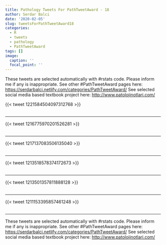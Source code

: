 ```yaml
---
title: Pathology Tweets For PathTweetAward - 18
author: Serdar Balci
date: '2020-02-05'
slug: tweetsForPathTweetAward18
categories:
  - R
  - tweets
  - pathology
  - PathTweetAward
tags: []
image:
  caption: ''
  focal_point: ''
---
```



These tweets are selected automatically with #rstats code. Please inform me if any is inappropriate.
See other #PathTweetAward pages here: https://serdarbalci.netlify.com/categories/PathTweetAward/ 
See selected social media based textbook project here: http://www.patolojinotlari.com/

{{< tweet 1221584504097312768 >}}
<br>
<br>
<hr>
{{< tweet 1216775970201526281 >}}
<br>
<br>
<hr>
{{< tweet 1217137083506135040 >}}
<br>
<br>
<hr>
{{< tweet 1213518578374172673 >}}
<br>
<br>
<hr>
{{< tweet 1213501357811888128 >}}
<br>
<br>
<hr>
{{< tweet 1211153395857461248 >}}
<br>
<br>
<hr>


These tweets are selected automatically with #rstats code. Please inform me if any is inappropriate.
See other #PathTweetAward pages here: https://serdarbalci.netlify.com/categories/PathTweetAward/ 
See selected social media based textbook project here: http://www.patolojinotlari.com/
